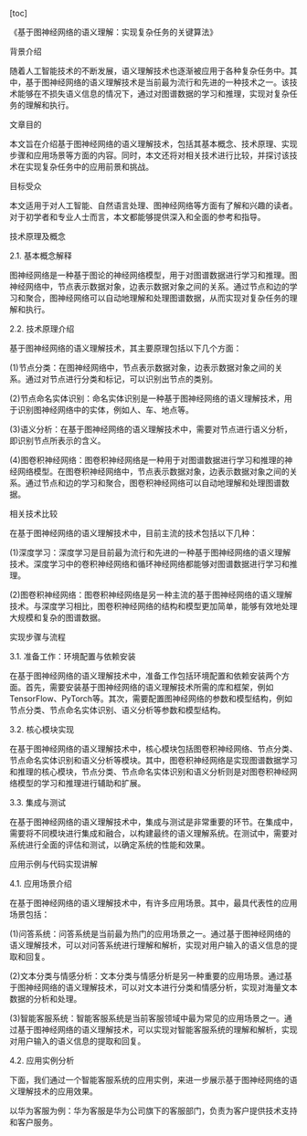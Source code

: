 
[toc]                    
                
                
《基于图神经网络的语义理解：实现复杂任务的关键算法》

背景介绍

随着人工智能技术的不断发展，语义理解技术也逐渐被应用于各种复杂任务中。其中，基于图神经网络的语义理解技术是当前最为流行和先进的一种技术之一。该技术能够在不损失语义信息的情况下，通过对图谱数据的学习和推理，实现对复杂任务的理解和执行。

文章目的

本文旨在介绍基于图神经网络的语义理解技术，包括其基本概念、技术原理、实现步骤和应用场景等方面的内容。同时，本文还将对相关技术进行比较，并探讨该技术在实现复杂任务中的应用前景和挑战。

目标受众

本文适用于对人工智能、自然语言处理、图神经网络等方面有了解和兴趣的读者。对于初学者和专业人士而言，本文都能够提供深入和全面的参考和指导。

技术原理及概念

2.1. 基本概念解释

图神经网络是一种基于图论的神经网络模型，用于对图谱数据进行学习和推理。图神经网络中，节点表示数据对象，边表示数据对象之间的关系。通过节点和边的学习和聚合，图神经网络可以自动地理解和处理图谱数据，从而实现对复杂任务的理解和执行。

2.2. 技术原理介绍

基于图神经网络的语义理解技术，其主要原理包括以下几个方面：

(1)节点分类：在图神经网络中，节点表示数据对象，边表示数据对象之间的关系。通过对节点进行分类和标记，可以识别出节点的类别。

(2)节点命名实体识别：命名实体识别是一种基于图神经网络的语义理解技术，用于识别图神经网络中的实体，例如人、车、地点等。

(3)语义分析：在基于图神经网络的语义理解技术中，需要对节点进行语义分析，即识别节点所表示的含义。

(4)图卷积神经网络：图卷积神经网络是一种用于对图谱数据进行学习和推理的神经网络模型。在图卷积神经网络中，节点表示数据对象，边表示数据对象之间的关系。通过节点和边的学习和聚合，图卷积神经网络可以自动地理解和处理图谱数据。

相关技术比较

在基于图神经网络的语义理解技术中，目前主流的技术包括以下几种：

(1)深度学习：深度学习是目前最为流行和先进的一种基于图神经网络的语义理解技术。深度学习中的卷积神经网络和循环神经网络都能够对图谱数据进行学习和推理。

(2)图卷积神经网络：图卷积神经网络是另一种主流的基于图神经网络的语义理解技术。与深度学习相比，图卷积神经网络的结构和模型更加简单，能够有效地处理大规模和复杂的图谱数据。

实现步骤与流程

3.1. 准备工作：环境配置与依赖安装

在基于图神经网络的语义理解技术中，准备工作包括环境配置和依赖安装两个方面。首先，需要安装基于图神经网络的语义理解技术所需的库和框架，例如TensorFlow、PyTorch等。其次，需要配置图神经网络的参数和模型结构，例如节点分类、节点命名实体识别、语义分析等参数和模型结构。

3.2. 核心模块实现

在基于图神经网络的语义理解技术中，核心模块包括图卷积神经网络、节点分类、节点命名实体识别和语义分析等模块。其中，图卷积神经网络是实现图谱数据学习和推理的核心模块，节点分类、节点命名实体识别和语义分析则是对图卷积神经网络模型的学习和推理进行辅助和扩展。

3.3. 集成与测试

在基于图神经网络的语义理解技术中，集成与测试是非常重要的环节。在集成中，需要将不同模块进行集成和融合，以构建最终的语义理解系统。在测试中，需要对系统进行全面的评估和测试，以确定系统的性能和效果。

应用示例与代码实现讲解

4.1. 应用场景介绍

在基于图神经网络的语义理解技术中，有许多应用场景。其中，最具代表性的应用场景包括：

(1)问答系统：问答系统是当前最为热门的应用场景之一。通过基于图神经网络的语义理解技术，可以对问答系统进行理解和解析，实现对用户输入的语义信息的提取和回复。

(2)文本分类与情感分析：文本分类与情感分析是另一种重要的应用场景。通过基于图神经网络的语义理解技术，可以对文本进行分类和情感分析，实现对海量文本数据的分析和处理。

(3)智能客服系统：智能客服系统是当前客服领域中最为常见的应用场景之一。通过基于图神经网络的语义理解技术，可以实现对智能客服系统的理解和解析，实现对用户输入的语义信息的提取和回复。

4.2. 应用实例分析

下面，我们通过一个智能客服系统的应用实例，来进一步展示基于图神经网络的语义理解技术的应用效果。

以华为客服为例：华为客服是华为公司旗下的客服部门，负责为客户提供技术支持和客户服务。


